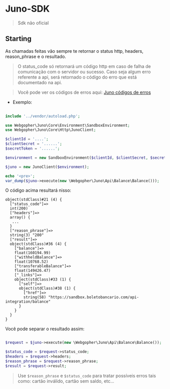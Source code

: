 # Juno-SDK
> Sdk não oficial

## Starting

As chamadas feitas vão sempre te retornar o status http, headers, reason_phrase e o resultado.
> O status_code só retornará um código http em caso de falha de comunicação com o servidor ou sucesso.
> Caso seja algum erro referente a api, será retornado o código do erro que está documentado na api.

> Você pode ver os códigos de erros aqui: <a href="https://integracao.juno.com.br/docs/error-codes/" target="_blank"> Juno códigos de erros </a>

- Exemplo:

```php 
   
include '../vendor/autoload.php';

use Webgopher\Juno\Core\Environment\SandboxEnvironment;
use Webgopher\Juno\Core\Http\JunoClient;

$clientId = '....';
$clientSecret = '......';
$secretToken = '......';

$environment = new SandboxEnvironment($clientId, $clientSecret, $secretToken);

$juno = new JunoClient($environment);

echo '<pre>';
var_dump($juno->execute(new \Webgopher\Juno\Api\Balance\Balance()));
```
O código acima resultará nisso:

```
object(stdClass)#21 (4) {
  ["status_code"]=>
  int(200)
  ["headers"]=>
  array() {
   ...
  }
  ["reason_phrase"]=>
  string(3) "200"
  ["result"]=>
  object(stdClass)#36 (4) {
    ["balance"]=>
    float(160194.99)
    ["withheldBalance"]=>
    float(10768.52)
    ["transferableBalance"]=>
    float(149426.47)
    ["_links"]=>
    object(stdClass)#33 (1) {
      ["self"]=>
      object(stdClass)#38 (1) {
        ["href"]=>
        string(58) "https://sandbox.boletobancario.com/api-integration/balance"
      }
    }
  }
}
```

Você pode separar o resultado assim:

```php 

$request = $juno->execute(new \Webgopher\Juno\Api\Balance\Balance());

$status_code = $request->status_code;
$headers = $request->headers;
$reason_phrase = $request->reason_phrase;
$result = $request->result;

```

> Use ```$reason_phrase``` e ```$status_code``` para tratar possíveis erros tais como: cartão inválido, cartão sem saldo, etc...
